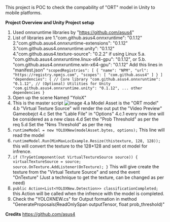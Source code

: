 This project is POC to check the compability of "ORT" model in Unity to mobile platforms.

**Project Overview and Unity Project setup**
1. Used onnxruntime libraries by "https://github.com/asus4"
2. List of libraries are
   1."com.github.asus4.onnxruntime": "0.1.12"
   2."com.github.asus4.onnxruntime-extensions": "0.1.12"
   3."com.github.asus4.onnxruntime.unity": "0.1.12"
   4."com.github.asus4.texture-source": "0.2.2"
   if using Linux 
     5.a. "com.github.asus4.onnxruntime.linux-x64-gpu": "0.1.12",
   or
     5.b. "com.github.asus4.onnxruntime.win-x64-gpu": "0.1.12"
 Add this lines in "manifest.json"
``
   "scopedRegistries": [
    {
      "name": "NPM",
      "url": "https://registry.npmjs.com",
      "scopes": [
        "com.github.asus4"
      ]
    }
  ]
  "dependencies": {
    // Core library
    "com.github.asus4.onnxruntime": "0.1.12",
    // (Optional) Utilities for Unity
    "com.github.asus4.onnxruntime.unity": "0.1.12",
    ... other dependencies
  }
`` 
3. Open up the scene Named "YoloX"
4. This is the master script
    ![image](https://github.com/vinayak-vc/onnx-ort-model-unity-demo/assets/47971927/999416d4-97d5-4897-8a1c-ef1eb754d644)
    4.a Model Asset is the "ORT model"
    4.b "Virtual Texture Source" will render the out put the "Video Preview" Gameobejct
    4.c Set the "Lable File" in "Options"
       4.c.1 every new line will be considered as a new class
    4.d Set the "Prob Threshold" as per the req
    5.d Set the "Nms Threshold" as per the req
 5. ``runtimeModel = new YOLOXNew(modelAsset.bytes, options);`` This line will read the model
 6.  ``runtimeModel.Run(MinMaxLocExample.Resize(thistexture, 128, 128));`` this will convert the texture to the 128*128 and sent ot model for infrence.
 7. ``
      if (TryGetComponent(out VirtualTextureSource source)) {
          virtualTextureSource = source;
          source.OnTexture.AddListener(OnTexture);
      }
    `` This will give create the texture from the "Virtual Texture Source" and send the event "OnTexture" (Just a technique to get the texture, can be changed as per need)
8. ``public Action<List<YOLOXNew.Detection>> classificationCompleted;`` this  Action will be called when the infrence with the model is completed.
9. Check the "YOLOXNEW.cs" for Output formation in method "GenerateProposals(ReadOnlySpan<float> outputTensor, float prob_threshold)"

   
**Credits**
https://github.com/asus4

